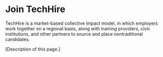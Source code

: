 # Join TechHire

TechHire is a market-based collective impact model, in which employers work together on a regional basis, along with training providers, civic institutions, and other partners to source and place nontraditional candidates.

[Description of this page.]